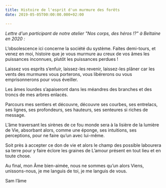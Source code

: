```yaml
---
title: Histoire de l'esprit d'un murmure des forêts
date: 2019-05-05T00:00:00.000+02:00

---
```

_Lettre d'un participant de notre atelier "Nos corps, des héros !?" à Beltaine en 2020 :_

L’obsolescence ici concerne la société du système. Faites demi-tours, et venez en moi, histoire que je vous murmure au creux de vos âmes les puissances inconnues, plutôt les puissances perdues !

Laissez vos esprits s’enfuir, laissez-les revenir, laissez-les plâner car les vents des murmures vous porterons, vous libérerons ou vous emprisonnerons pour vous éveiller.

Les âmes lourdes s’apaiseront dans les méandres des branches et des troncs de mes arbres enlacés.

Parcours mes sentiers et découvre, découvre ses courbes, ses entrelacs, ses lignes, ses profondeurs, ses hauteurs, ses senteures si riches de message.

L’âme traversant les sirènes de ce fou monde sera à la lisière de la lumière de Vie, absorbant alors, comme une éponge, ses intuitions, ses perceptions, pour ne faire qu’un avec lui-même.

Soit près à accepter ce don de vie et alors le champ des possible labourera sa terre pour y faire éclore les graines de L’amour présent en tout lieu et en toute chose.

Au final, mon Âme bien-aimée, nous ne sommes qu’un alors Viens, unissons-nous, je me languis de toi, je me languis de vous.

Sam l’âme